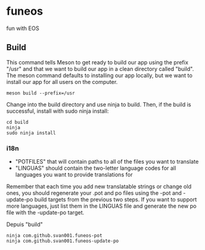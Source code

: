 # funeos
fun with EOS



## Build

This command tells Meson to get ready to build our app using the prefix "/usr" and that we want to build our app in a clean directory called "build". The meson command defaults to installing our app locally, but we want to install our app for all users on the computer.

````
meson build --prefix=/usr
````

Change into the build directory and use ninja to build. Then, if the build is successful, install with sudo ninja install:

````
cd build
ninja
sudo ninja install
````

### i18n

* "POTFILES" that will contain paths to all of the files you want to translate
* "LINGUAS" should contain the two-letter language codes for all languages you want to provide translations for

Remember that each time you add new translatable strings or change old ones, you should regenerate your .pot and po files using the -pot and -update-po build targets from the previous two steps. 
If you want to support more languages, just list them in the LINGUAS file and generate the new po file with the -update-po target. 

Depuis "build"
````
ninja com.github.svan001.funeos-pot
ninja com.github.svan001.funeos-update-po
````
